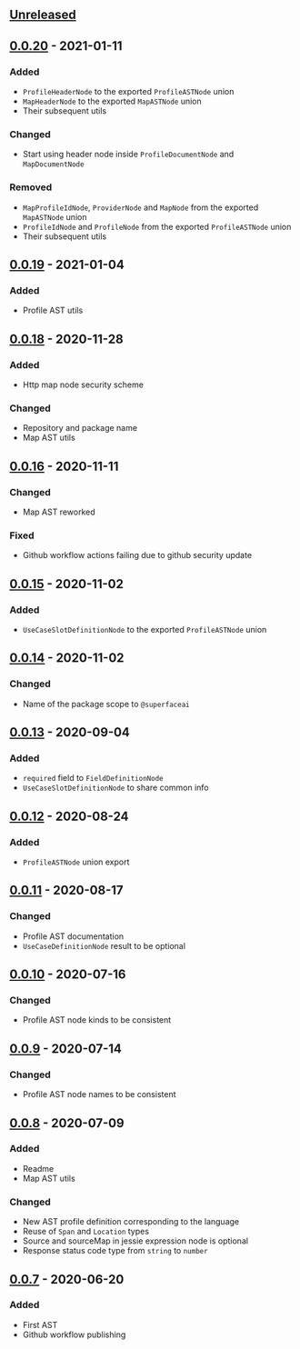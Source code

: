 ## [Unreleased]

## [0.0.20] - 2021-01-11

### Added
* `ProfileHeaderNode` to the exported `ProfileASTNode` union
* `MapHeaderNode` to the exported `MapASTNode` union
* Their subsequent utils

### Changed
* Start using header node inside `ProfileDocumentNode` and `MapDocumentNode`

### Removed
* `MapProfileIdNode`, `ProviderNode` and `MapNode` from the exported `MapASTNode` union
* `ProfileIdNode` and `ProfileNode` from the exported `ProfileASTNode` union
* Their subsequent utils

## [0.0.19] - 2021-01-04

### Added
* Profile AST utils

## [0.0.18] - 2020-11-28

### Added
* Http map node security scheme

### Changed
* Repository and package name
* Map AST utils

## [0.0.16] - 2020-11-11

### Changed
* Map AST reworked

### Fixed
* Github workflow actions failing due to github security update

## [0.0.15] - 2020-11-02

### Added
* `UseCaseSlotDefinitionNode` to the exported `ProfileASTNode` union

## [0.0.14] - 2020-11-02

### Changed
* Name of the package scope to `@superfaceai`

## [0.0.13] - 2020-09-04

### Added
* `required` field to `FieldDefinitionNode`
* `UseCaseSlotDefinitionNode` to share common info

## [0.0.12] - 2020-08-24

### Added
* `ProfileASTNode` union export

## [0.0.11] - 2020-08-17

### Changed
* Profile AST documentation
* `UseCaseDefinitionNode` result to be optional

## [0.0.10] - 2020-07-16

### Changed
* Profile AST node kinds to be consistent

## [0.0.9] - 2020-07-14

### Changed
* Profile AST node names to be consistent

## [0.0.8] - 2020-07-09

### Added
* Readme
* Map AST utils

### Changed
* New AST profile definition corresponding to the language
* Reuse of `Span` and `Location` types
* Source and sourceMap in jessie expression node is optional
* Response status code type from `string` to `number`

## [0.0.7] - 2020-06-20

### Added
* First AST
* Github workflow publishing

[Unreleased]: https://github.com/superfaceai/ast-js/compare/v0.0.18...HEAD
[0.0.20]: http://github.com/superfaceai/ast-js/compare/v0.0.19...v0.0.20
[0.0.19]: http://github.com/superfaceai/ast-js/compare/v0.0.18...v0.0.19
[0.0.18]: https://github.com/superfaceai/ast-js/compare/v0.0.16...v0.0.18
[0.0.16]: https://github.com/superfaceai/ast-js/compare/v0.0.15...v0.0.16
[0.0.15]: https://github.com/superfaceai/ast-js/compare/v0.0.14...v0.0.15
[0.0.14]: https://github.com/superfaceai/ast-js/compare/v0.0.13...v0.0.14
[0.0.13]: https://github.com/superfaceai/ast-js/compare/v0.0.12...v0.0.13
[0.0.12]: https://github.com/superfaceai/ast-js/compare/v0.0.11...v0.0.12
[0.0.11]: https://github.com/superfaceai/ast-js/compare/v0.0.10...v0.0.11
[0.0.10]: https://github.com/superfaceai/ast-js/compare/v0.0.9...v0.0.10
[0.0.9]: https://github.com/superfaceai/ast-js/compare/v0.0.8...v0.0.9
[0.0.8]: https://github.com/superfaceai/ast-js/compare/v0.0.7...v0.0.8
[0.0.7]: https://github.com/superfaceai/ast-js/releases/tag/v0.0.7